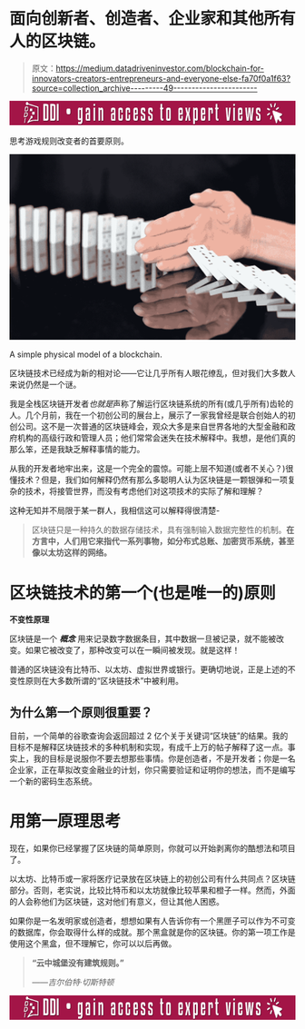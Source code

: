 # 面向创新者、创造者、企业家和其他所有人的区块链。

> 原文：<https://medium.datadriveninvestor.com/blockchain-for-innovators-creators-entrepreneurs-and-everyone-else-fa70f0a1f63?source=collection_archive---------49----------------------->

[![](img/ab3a51f5ff74568a81a8cfe09bfd3cb4.png)](http://www.track.datadriveninvestor.com/IntelSplit)

思考游戏规则改变者的首要原则。

![](img/6d07b11cadb809a9a5a6881f4127e6e3.png)

A simple physical model of a blockchain.

区块链技术已经成为新的相对论——它让几乎所有人眼花缭乱，但对我们大多数人来说仍然是一个谜。

我是全栈区块链开发者*也就是*声称了解运行区块链系统的所有(或几乎所有)齿轮的人。几个月前，我在一个初创公司的展台上，展示了一家我曾经是联合创始人的初创公司。这不是一次普通的区块链峰会，观众大多是来自世界各地的大型金融和政府机构的高级行政和管理人员；他们常常会迷失在技术解释中。我想，是他们真的那么笨，还是我缺乏解释事情的能力。

从我的开发者地牢出来，这是一个完全的震惊。可能上层不知道(或者不关心？)很懂技术？但是，我们如何解释仍然有那么多聪明人认为区块链是一颗银弹和一项复杂的技术，将接管世界，而没有考虑他们对这项技术的实际了解和理解？

这种无知并不局限于某一群人，我相信这可以解释得很清楚-

> 区块链只是一种持久的数据存储技术，具有强制输入数据完整性的机制。**在方言中，人们用它来指代一系列事物，如分布式总账、加密货币系统，甚至像以太坊这样的网络。**

# 区块链技术的第一个(也是唯一的)原则

**不变性原理**

区块链是一个 ***概念*** 用来记录数字数据条目，其中数据一旦被记录，就不能被改变。如果它被改变了，那种改变可以在一瞬间被发现。就是这样！

普通的区块链没有比特币、以太坊、虚拟世界或银行。更确切地说，正是上述的不变性原则在大多数所谓的“区块链技术”中被利用。

## 为什么第一个原则很重要？

目前，一个简单的谷歌查询会返回超过 2 亿个关于关键词“区块链”的结果。我的目标不是解释区块链技术的多种机制和实现，有成千上万的帖子解释了这一点。事实上，我的目标是说服你不要去想那些事情。你是创造者，不是开发者；你是一名企业家，正在草拟改变金融业的计划，你只需要验证和证明你的想法，而不是编写一个新的密码生态系统。

# **用第一原理思考**

现在，如果你已经掌握了区块链的简单原则，你就可以开始剥离你的酷想法和项目了。

以太坊、比特币或一家将医疗记录放在区块链上的初创公司有什么共同点？区块链部分。否则，老实说，比较比特币和以太坊就像比较苹果和橙子一样。然而，外面的人会称他们为区块链，这对他们有意义，但让其他人困惑。

如果你是一名发明家或创造者，想想如果有人告诉你有一个黑匣子可以作为不可变的数据库，你会取得什么样的成就。那个黑盒就是你的区块链。你的第一项工作是使用这个黑盒，但不理解它，你可以以后再做。

> **“云中城堡没有建筑规则。”**
> 
> *——吉尔伯特·切斯特顿*

[![](img/ab3a51f5ff74568a81a8cfe09bfd3cb4.png)](http://www.track.datadriveninvestor.com/IntelSplit)